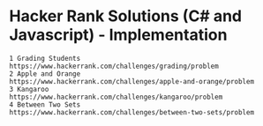 # Hacker Rank Solutions (C# and Javascript) - Implementation

    1 Grading Students          https://www.hackerrank.com/challenges/grading/problem
    2 Apple and Orange          https://www.hackerrank.com/challenges/apple-and-orange/problem
    3 Kangaroo                  https://www.hackerrank.com/challenges/kangaroo/problem
    4 Between Two Sets          https://www.hackerrank.com/challenges/between-two-sets/problem